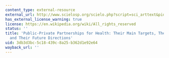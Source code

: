 ```yaml
---
content_type: external-resource
external_url: http://www.scielosp.org/scielo.php?script=sci_arttext&pid=S0042-96862001000800006&lng=en&nrm=iso&tlng=en
has_external_license_warning: true
license: https://en.wikipedia.org/wiki/All_rights_reserved
status: ''
title: 'Public-Private Partnerships for Health: Their Main Targets, Their Diversity,
  and Their Future Directions'
uid: 3db3d3bc-5c18-439c-8a25-b362d1e92e64
wayback_url: ''
---
```

